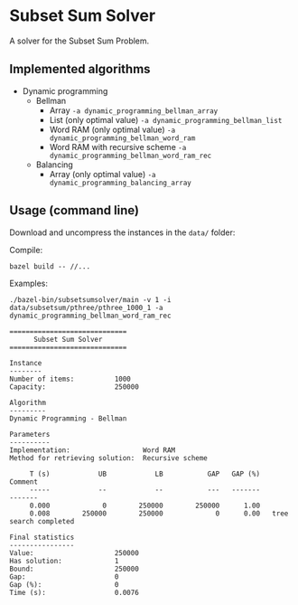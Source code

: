 # Subset Sum Solver

A solver for the Subset Sum Problem.

## Implemented algorithms

* Dynamic programming
  * Bellman
    * Array `-a dynamic_programming_bellman_array`
    * List (only optimal value) `-a dynamic_programming_bellman_list`
    * Word RAM (only optimal value) `-a dynamic_programming_bellman_word_ram`
    * Word RAM with recursive scheme `-a dynamic_programming_bellman_word_ram_rec`
  * Balancing
    * Array (only optimal value) `-a dynamic_programming_balancing_array`

## Usage (command line)

Download and uncompress the instances in the `data/` folder:

Compile:
```shell
bazel build -- //...
```

Examples:

```shell
./bazel-bin/subsetsumsolver/main -v 1 -i data/subsetsum/pthree/pthree_1000_1 -a dynamic_programming_bellman_word_ram_rec
```
```
=============================
      Subset Sum Solver      
=============================

Instance
--------
Number of items:          1000
Capacity:                 250000

Algorithm
---------
Dynamic Programming - Bellman

Parameters
----------
Implementation:                  Word RAM
Method for retrieving solution:  Recursive scheme

     T (s)            UB            LB           GAP   GAP (%)                 Comment
     -----            --            --           ---   -------                 -------
     0.000             0        250000        250000      1.00                        
     0.008        250000        250000             0      0.00   tree search completed

Final statistics
----------------
Value:                    250000
Has solution:             1
Bound:                    250000
Gap:                      0
Gap (%):                  0
Time (s):                 0.0076
```

